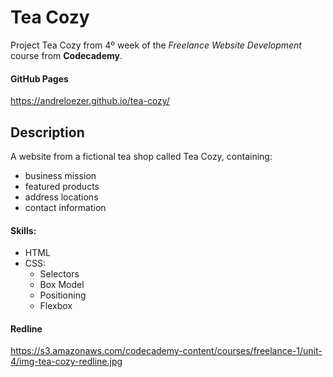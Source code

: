Tea Cozy
========

Project Tea Cozy from 4º week of the *Freelance Website Development* course from **Codecademy**.

#### GitHub Pages

https://andreloezer.github.io/tea-cozy/

Description
-----------

A website from a fictional tea shop called Tea Cozy, containing:
- business mission
- featured products
- address locations
- contact information

#### Skills:
- HTML
- CSS:
  - Selectors
  - Box Model
  - Positioning
  - Flexbox

#### Redline

https://s3.amazonaws.com/codecademy-content/courses/freelance-1/unit-4/img-tea-cozy-redline.jpg
